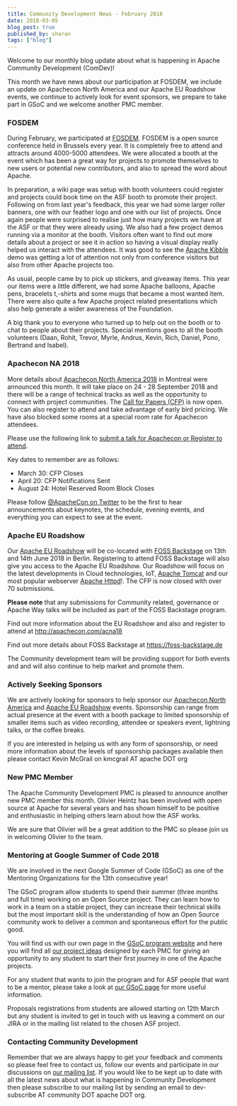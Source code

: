 ```yaml
---
title: Community Development News - February 2018
date: 2018-03-05
blog_post: true
published_by: sharan
tags: ["blog"]
---
```


Welcome to our monthly blog update about what is happening in Apache Community Development (ComDev)!

This month we have news about our participation at FOSDEM, we include an update on Apachecon North America and our
Apache EU Roadshow events, we continue to actively look for event sponsors, we prepare to take part in GSoC and we
welcome another PMC member.

### FOSDEM

During February, we participated at [FOSDEM](http://fosdem.org/2018). FOSDEM is a open source conference held in
Brussels every year. It is completely free to attend and attracts around 4000-5000 attendees. We were allocated a booth
at the event which has been a great way for projects to promote themselves to new users or potential new contributors,
and also to spread the word about Apache.

In preparation, a wiki page was setup with booth volunteers could register and projects could book time on the ASF booth
to promote their project. Following on from last year's feedback, this year we had some larger roller banners, one with
our feather logo and one with our list of projects. Once again people were surprised to realise just how many projects
we have at the ASF or that they were already using. We also had a few project demos running via a monitor at the booth.
Visitors often want to find out more details about a project or see it in action so having a visual display really
helped us interact with the attendees. It was good to see the [Apache Kibble](http://kibble.apache.org/) demo was
getting a lot of attention not only from conference visitors but also from other Apache projects too.

As usual, people came by to pick up stickers, and giveaway items. This year our items were a little different, we had
some Apache balloons, Apache pens, bracelets t,-shirts and some mugs that became a most wanted item. There were also
quite a few Apache project related presentations which also help generate a wider awareness of the Foundation.

A big thank you to everyone who turned up to help out on the booth or to chat to people about their projects. Special
mentions goes to all the booth volunteers (Daan, Rohit, Trevor, Myrle, Andrus, Kevin, Rich, Daniel, Pono, Bertrand and
Isabel).

### Apachecon NA 2018

More details about [Apachecon North America 2018](http://apachecon.com/acna18/) in Montreal were announced this month.
It will take place on 24 - 28 September 2018 and there will be a range of technical tracks as well as the opportunity to
connect with project communities. The [Call for Papers (CFP)](http://apachecon.com/acna18/) is now open. You can also
register to attend and take advantage of early bird pricing. We have also blocked some rooms at a special room rate for
Apachecon attendees.

Please use the following link to [submit a talk for Apachecon or Register to attend](http://apachecon.com/acna18/). 

Key dates to remember are as follows:

* March 30: CFP Closes
* April 20: CFP Notifications Sent
* August 24: Hotel Reserved Room Block Closes

Please follow [@ApacheCon on Twitter](https://twitter.com/apachecon) to be the first to hear announcements about
keynotes, the schedule, evening events, and everything you can expect to see at the event.

### Apache EU Roadshow

Our [Apache EU Roadshow](http://apachecon.com/euroadshow18/) will be co-located
with [FOSS Backstage](https://foss-backstage.de/) on 13th and 14th June 2018 in Berlin. Registering to attend FOSS
Backstage will also give you access to the Apache EU Roadshow. Our Roadshow will focus on the latest developments in
Cloud technologies, IoT, [Apache Tomcat](http://tomcat.apache.org/) and our most popular
webserver [Apache Httpd](https://httpd.apache.org/)!. The CFP is now closed with over 70 submissions. 

**Please note** that any submissions for Community related, governance or Apache Way talks will be included as part of the FOSS Backstage program.

Find out more information about the EU Roadshow and also and register to attend at http://apachecon.com/acna18

Find out more details about FOSS Backstage at https://foss-backstage.de

The Community development team will be providing support for both events and and will also continue to help market and promote them.

### Actively Seeking Sponsors

We are actively looking for sponsors to help sponsor our [Apachecon North America](http://apachecon.com/acna18/)
and [Apache EU Roadshow](http://apachecon.com/euroadshow18/) events. Sponsorship can range from actual presence at the
event with a booth package to limited sponsorship of smaller items such as video recording, attendee or speakers event,
lightning talks, or the coffee breaks. 

If you are interested in helping us with any form of sponsorship, or need more information about the levels of
sponsorship packages available then please contact Kevin McGrail on kmcgrail AT apache DOT org 

### New PMC Member

The Apache Community Development PMC is pleased to announce another new PMC member this month. Olivier Heintz has been
involved with open source at Apache for several years and has shown himself to be positive and enthusiastic in helping
others learn about how the ASF works. 

We are sure that Olivier will be a great addition to the PMC so please join us in welcoming Olivier to the team.

### Mentoring at Google Summer of Code 2018

We are involved in the next Google Summer of Code (GSoC) as one of the Mentoring Organizations for the 13th consecutive
year!

The GSoC program allow students to spend their summer (three months and full time) working on an Open Source project.
They can learn how to work in a team on a stable project, they can increase their technical skills but the most
important skill is the understanding of how an Open Source community work to deliver a common and spontaneous effort for
the public good.

You will find us with our own page in
the [GSoC program website](https://summerofcode.withgoogle.com/organizations/5718432427802624/) and here you will find
all [our project ideas](http://s.apache.org/gsoc2018ideas) designed by each PMC for giving an opportunity to any student
to start their first journey in one of the Apache projects.

For any student that wants to join the program and for ASF people that want to be a mentor, please take a look
at [our GSoC page](https://community.apache.org/gsoc.html) for more useful information. 

Proposals registrations from students are allowed starting on 12th March but any student is invited to get in touch with
us leaving a comment on our JIRA or in the mailing list related to the chosen ASF project.

### Contacting Community Development

Remember that we are always happy to get your feedback and comments so please feel free to contact us, follow our events
and participate in our discussions on [our mailing list](https://s.apache.org/qdrd). If you would like to be kept up to
date with all the latest news about what is happening in Community Development then please subscribe to our mailing list
by sending an email to dev-subscribe AT community DOT apache DOT org.
